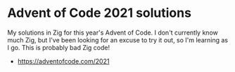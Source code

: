 # Advent of Code 2021 solutions

My solutions in Zig for this year's Advent of Code. I don't currently know much Zig, but I've been looking for an excuse to try it out, so I'm learning as I go. This is probably bad Zig code!

- https://adventofcode.com/2021
